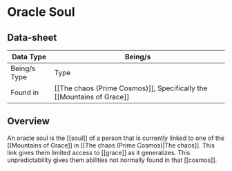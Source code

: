 # Oracle Soul

## Data-sheet

| Data Type | Being/s |
| --- | --- |
| Being/s Type | Type |
| Found in | [[The chaos (Prime Cosmos)]], Specifically the [[Mountains of Grace]] |

## Overview

An oracle soul is the [[soul]] of a person that is currently linked to one of the [[Mountains of Grace]] in [[The chaos (Prime Cosmos)|The chaos]]. This link gives them limited access to [[grace]] as it generalizes. This unpredictability gives them abilities not normally found in that [[cosmos]].
